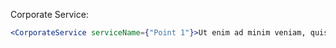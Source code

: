 Corporate Service:

```jsx
<CorporateService serviceName={"Point 1"}>Ut enim ad minim veniam, quis nostrud exercitation ullamco laboris nisi ut aliquip ex ea commodo consequat.</CorporateService>
```
